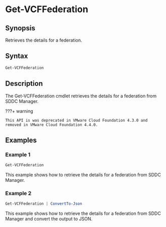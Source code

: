 # Get-VCFFederation

## Synopsis

Retrieves the details for a federation.

## Syntax

```powershell
Get-VCFFederation
```

## Description

The Get-VCFFederation cmdlet retrieves the details for a federation from SDDC Manager.

???+ warning

    This API is was deprecated in VMware Cloud Foundation 4.3.0 and removed in VMware Cloud Foundation 4.4.0.

## Examples

### Example 1

```powershell
Get-VCFFederation
```

This example shows how to retrieve the details for a federation from SDDC Manager.

### Example 2

```powershell
Get-VCFFederation | ConvertTo-Json
```

This example shows how to retrieve the details for a federation from SDDC Manager and convert the output to JSON.
